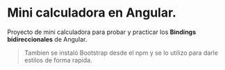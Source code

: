 # Mini calculadora en Angular.

Proyecto de mini calculadora para probar y practicar los **Bindings bidireccionales** de Angular.

> Tambien se instaló Bootstrap desde el npm y se lo utilizo para darle estilos de forma rapida.